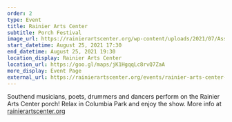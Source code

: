 ```yaml
---
order: 2
type: Event
title: Rainier Arts Center
subtitle: Porch Festival
image_url: https://rainierartscenter.org/wp-content/uploads/2021/07/Asset-32.png?updatedAt=1628230081389
start_datetime: August 25, 2021 17:30
end_datetime: August 25, 2021 19:30
location_display: Rainier Arts Center
location_url: https://goo.gl/maps/jK1HgqqLc8rvQ7ZaA
more_display: Event Page
external_url: https://rainierartscenter.org/events/rainier-arts-center-porch-festival-397/
---
```


Southend musicians, poets, drummers and dancers perform on the Rainier Arts Center porch!
Relax in Columbia Park and enjoy the show. More info at [rainierartscenter.org](https://rainierartscenter.org)
